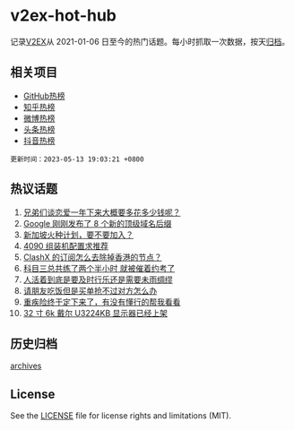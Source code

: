 # v2ex-hot-hub

 记录[V2EX](https://www.v2ex.com/)从 2021-01-06 日至今的热门话题。每小时抓取一次数据，按天[归档](archives)。
 
 ## 相关项目

- [GitHub热榜](https://github.com/snaildev/github-hot-hub)
- [知乎热榜](https://github.com/snaildev/zhihu-hot-hub)
- [微博热榜](https://github.com/snaildev/weibo-hot-hub)
- [头条热榜](https://github.com/snaildev/toutiao-hot-hub)
- [抖音热榜](https://github.com/snaildev/douyin-hot-hub)


 `更新时间：2023-05-13 19:03:21 +0800`

## 热议话题

1. [兄弟们谈恋爱一年下来大概要多花多少钱呢？](https://www.v2ex.com/t/939678)
1. [Google 刚刚发布了 8 个新的顶级域名后缀](https://www.v2ex.com/t/939672)
1. [新加坡火种计划，要不要加入？](https://www.v2ex.com/t/939666)
1. [4090 组装机配置求推荐](https://www.v2ex.com/t/939695)
1. [ClashX 的订阅怎么去除掉香港的节点？](https://www.v2ex.com/t/939685)
1. [科目三总共练了两个半小时 就被催着约考了](https://www.v2ex.com/t/939702)
1. [人活着到底是要及时行乐还是需要未雨绸缪](https://www.v2ex.com/t/939703)
1. [请朋友吃饭但是买单抢不过对方怎么办](https://www.v2ex.com/t/939664)
1. [重疾险终于定下来了，有没有懂行的帮我看看](https://www.v2ex.com/t/939762)
1. [32 寸 6k 戴尔 U3224KB 显示器已经上架](https://www.v2ex.com/t/939654)

## 历史归档

[archives](archives)

## License

See the [LICENSE](LICENSE) file for license rights and limitations (MIT).
